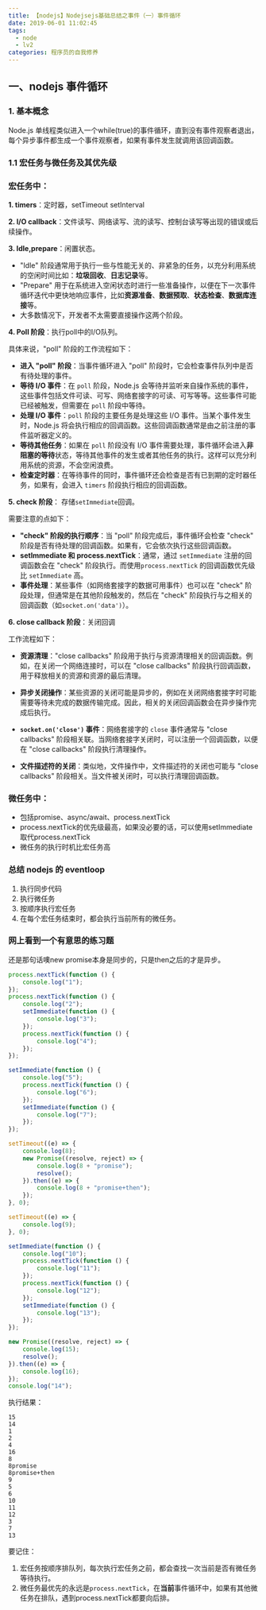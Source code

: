 ```yaml
---
title: 【nodejs】Nodejsejs基础总结之事件（一）事件循环
date: 2019-06-01 11:02:45
tags: 
  - node
  - lv2
categories: 程序员的自我修养
---
```


## 一、nodejs 事件循环

### 1. 基本概念

Node.js 单线程类似进入一个while(true)的事件循环，直到没有事件观察者退出，每个异步事件都生成一个事件观察者，如果有事件发生就调用该回调函数。

### 1.1 宏任务与微任务及其优先级

### **宏任务中**：

**1. timers**：定时器，setTimeout setInterval

**2. I/O callback**：文件读写、网络读写、流的读写、控制台读写等出现的错误或后续操作。

**3. Idle,prepare**：闲置状态。

- "Idle" 阶段通常用于执行一些与性能无关的、非紧急的任务，以充分利用系统的空闲时间比如：**垃圾回收**、**日志记录**等。
- "Prepare" 用于在系统进入空闲状态时进行一些准备操作，以便在下一次事件循环迭代中更快地响应事件，比如**资源准备**、**数据预取**、**状态检查**、**数据库连接**等。
- 大多数情况下，开发者不太需要直接操作这两个阶段。

**4. Poll 阶段**：执行poll中的I/O队列。

具体来说，"poll" 阶段的工作流程如下：

+ **进入 "poll" 阶段**：当事件循环进入 "poll" 阶段时，它会检查事件队列中是否有待处理的事件。
+ **等待 I/O 事件**：在 `poll` 阶段，Node.js 会等待并监听来自操作系统的事件，这些事件包括文件可读、可写、网络套接字的可读、可写等等。这些事件可能已经被触发，但需要在 `poll` 阶段中等待。
+ **处理 I/O 事件**：`poll` 阶段的主要任务是处理这些 I/O 事件。当某个事件发生时，Node.js 将会执行相应的回调函数。这些回调函数通常是由之前注册的事件监听器定义的。
+ **等待其他任务**：如果在 `poll` 阶段没有 I/O 事件需要处理，事件循环会进入**非阻塞的等待**状态，等待其他事件的发生或者其他任务的执行。这样可以充分利用系统的资源，不会空闲浪费。
+ **检查定时器**：在等待事件的同时，事件循环还会检查是否有已到期的定时器任务，如果有，会进入 `timers` 阶段执行相应的回调函数。

**5. check 阶段**： 存储`setImmediate`回调。

需要注意的点如下：

+ **"check" 阶段的执行顺序**：当 "poll" 阶段完成后，事件循环会检查 "check" 阶段是否有待处理的回调函数。如果有，它会依次执行这些回调函数。
+ **setImmediate 和 process.nextTick**：通常，通过 `setImmediate` 注册的回调函数会在 "check" 阶段执行。而使用`process.nextTick` 的回调函数优先级比 `setImmediate` 高。
+ **事件处理**：某些事件（如网络套接字的数据可用事件）也可以在 "check" 阶段处理，但通常是在其他阶段触发的，然后在 "check" 阶段执行与之相关的回调函数（如`socket.on('data')`）。

**6. close callback 阶段**：关闭回调

工作流程如下：

+ **资源清理**："close callbacks" 阶段用于执行与资源清理相关的回调函数。例如，在关闭一个网络连接时，可以在 "close callbacks" 阶段执行回调函数，用于释放相关的资源和资源的最后清理。

+ **异步关闭操作**：某些资源的关闭可能是异步的，例如在关闭网络套接字时可能需要等待未完成的数据传输完成。因此，相关的关闭回调函数会在异步操作完成后执行。

+ **`socket.on('close')` 事件**：网络套接字的 `close` 事件通常与 "close callbacks" 阶段相关联。当网络套接字关闭时，可以注册一个回调函数，以便在 "close callbacks" 阶段执行清理操作。

+ **文件描述符的关闭**：类似地，文件操作中，文件描述符的关闭也可能与 "close callbacks" 阶段相关。当文件被关闭时，可以执行清理回调函数。



### 微任务中：

+ 包括promise、async/await、process.nextTick
+ process.nextTick的优先级最高，如果没必要的话，可以使用setImmediate取代process.nextTick
+ 微任务的执行时机比宏任务高

### 总结 nodejs 的 eventloop

1. 执行同步代码
2. 执行微任务
3. 按顺序执行宏任务
4. 在每个宏任务结束时，都会执行当前所有的微任务。

### 网上看到一个有意思的练习题

还是那句话噢new promise本身是同步的，只是then之后的才是异步。

```js
process.nextTick(function () {
	console.log("1");
});
process.nextTick(function () {
	console.log("2");
	setImmediate(function () {
		console.log("3");
	});
	process.nextTick(function () {
		console.log("4");
	});
});

setImmediate(function () {
	console.log("5");
	process.nextTick(function () {
		console.log("6");
	});
	setImmediate(function () {
		console.log("7");
	});
});

setTimeout((e) => {
	console.log(8);
	new Promise((resolve, reject) => {
		console.log(8 + "promise");
		resolve();
	}).then((e) => {
		console.log(8 + "promise+then");
	});
}, 0);

setTimeout((e) => {
	console.log(9);
}, 0);

setImmediate(function () {
	console.log("10");
	process.nextTick(function () {
		console.log("11");
	});
	process.nextTick(function () {
		console.log("12");
	});
	setImmediate(function () {
		console.log("13");
	});
});

new Promise((resolve, reject) => {
	console.log(15);
	resolve();
}).then((e) => {
	console.log(16);
});
console.log("14");

```

执行结果：

```
15
14
1
2
4
16
8
8promise
8promise+then
9
5
6
10
11
12
3
7
13
```

要记住：

1. 宏任务按顺序排队列，每次执行宏任务之前，都会查找一次当前是否有微任务等待执行。
2. 微任务最优先的永远是`process.nextTick`，在**当前**事件循环中，如果有其他微任务在排队，遇到process.nextTick都要向后排。
